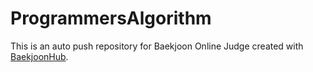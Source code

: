 # ProgrammersAlgorithm
This is an auto push repository for Baekjoon Online Judge created with [BaekjoonHub](https://github.com/BaekjoonHub/BaekjoonHub).
